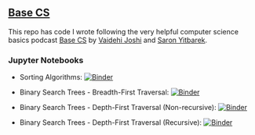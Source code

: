 ## [Base CS](http://basecs.org)

This repo has code I wrote following the very helpful computer science basics podcast [Base CS]((https://www.codenewbie.org/basecs)) by [Vaidehi Joshi](http://vaidehi.com) and [Saron Yitbarek](https://saron.io/).

### Jupyter Notebooks

* Sorting Algorithms: [![Binder](https://mybinder.org/badge_logo.svg)](https://mybinder.org/v2/gh/SrikanthManda/base-cs/master?filepath=sorting_algorithms.ipynb)

* Binary Search Trees - Breadth-First Traversal: [![Binder](https://mybinder.org/badge_logo.svg)](https://mybinder.org/v2/gh/SrikanthManda/base-cs/master?filepath=binary_search_trees-BFS.ipynb)

* Binary Search Trees - Depth-First Traversal (Non-recursive): [![Binder](https://mybinder.org/badge_logo.svg)](https://mybinder.org/v2/gh/SrikanthManda/base-cs/master?filepath=binary_search_trees-DFS_non-recursive.ipynb)

* Binary Search Trees - Depth-First Traversal (Recursive): [![Binder](https://mybinder.org/badge_logo.svg)](https://mybinder.org/v2/gh/SrikanthManda/base-cs/master?filepath=binary_search_trees-DFS_recursive.ipynb)